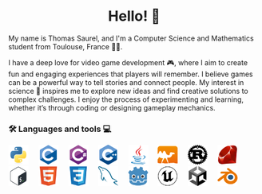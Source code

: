 <div align="center">
  <h1>Hello! 👋</h1>
</div>

<p>My name is Thomas Saurel, and I'm a Computer Science and Mathematics student from Toulouse, France 🥖🍷.</p>

<p>I have a deep love for video game development 🎮, where I aim to create fun and engaging experiences that players will remember. I believe games can be a powerful way to tell stories and connect people. My interest in science 🔬 inspires me to explore new ideas and find creative solutions to complex challenges. I enjoy the process of experimenting and learning, whether it’s through coding or designing gameplay mechanics.</p>

<h3 align="left">🛠 Languages and tools 💻</h3>

<div align="left">
  <img src="https://github.com/devicons/devicon/blob/master/icons/python/python-original.svg" height="40" alt="Python logo"  />
  <img width="12" />
  <img src="https://github.com/devicons/devicon/blob/master/icons/c/c-original.svg" height="40" alt="C logo"  />
  <img width="12" />
  <img src="https://github.com/devicons/devicon/blob/master/icons/csharp/csharp-original.svg" height="40" alt="C# logo"  />
  <img width="12" />
  <img src="https://github.com/devicons/devicon/blob/master/icons/cplusplus/cplusplus-original.svg" height="40" alt="C++ logo"  />
  <img width="12" />
  <img src="https://github.com/devicons/devicon/blob/master/icons/java/java-original.svg" height="40" alt="Java logo"  />
  <img width="12" />
  <img src="https://github.com/devicons/devicon/blob/master/icons/ocaml/ocaml-original.svg" height="40" alt="OCaml logo"  />
  <img width="12" />
  <img src="https://github.com/devicons/devicon/blob/master/icons/rust/rust-original.svg" height="40" alt="Rust logo"  />
  <img width="12" />
  <img src="https://github.com/devicons/devicon/blob/master/icons/ruby/ruby-original.svg" height="40" alt="Ruby logo"  />
  <img width="12" />
  <img src="https://github.com/devicons/devicon/blob/master/icons/bash/bash-original.svg" height="40" alt="Bash logo"  />
  <img width="12" />
  <img src="https://github.com/devicons/devicon/blob/master/icons/html5/html5-original.svg" height="40" alt="HTML5 logo"  />
  <img width="12" />
  <img src="https://github.com/devicons/devicon/blob/master/icons/css3/css3-original.svg" height="40" alt="CSS3 logo"  />
  <img width="12" />
  <img src="https://github.com/devicons/devicon/blob/master/icons/mysql/mysql-original.svg" height="40" alt="MySQL logo"  />
  <img width="12" />
  <img src="https://github.com/devicons/devicon/blob/master/icons/godot/godot-original.svg" height="40" alt="Godot logo"  />
  <img width="12" />
  <img src="https://github.com/devicons/devicon/blob/master/icons/unrealengine/unrealengine-original.svg" height="40" alt="Unreal Engine logo"  />
  <img width="12" />
  <img src="https://github.com/devicons/devicon/blob/master/icons/unity/unity-original.svg" height="40" alt="Unity logo"  />
  <img width="12" />
  <img src="https://github.com/devicons/devicon/blob/master/icons/blender/blender-original.svg" height="40" alt="Blender logo"  />
  <img width="12" />
</div>
